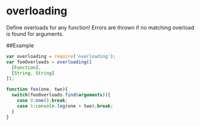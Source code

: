 overloading
======================
Define overloads for any function!  Errors are thrown if no matching overload is
found for arguments.

##Example
````javascript
var overloading = require('overloading');
var fooOverloads = overloading([
  [Function],
  [String, String]
]); 

function foo(one, two){
  switch(fooOverloads.find(arguments)){
    case 0:one();break;
    case 1:console.log(one + two);break;
  }
}
````
